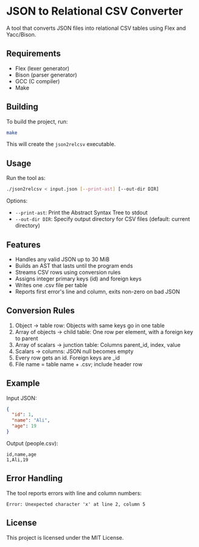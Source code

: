 # JSON to Relational CSV Converter

A tool that converts JSON files into relational CSV tables using Flex and Yacc/Bison.

## Requirements

- Flex (lexer generator)
- Bison (parser generator)
- GCC (C compiler)
- Make

## Building

To build the project, run:

```bash
make
```

This will create the `json2relcsv` executable.

## Usage

Run the tool as:

```bash
./json2relcsv < input.json [--print-ast] [--out-dir DIR]
```

Options:
- `--print-ast`: Print the Abstract Syntax Tree to stdout
- `--out-dir DIR`: Specify output directory for CSV files (default: current directory)

## Features

- Handles any valid JSON up to 30 MiB
- Builds an AST that lasts until the program ends
- Streams CSV rows using conversion rules
- Assigns integer primary keys (id) and foreign keys
- Writes one .csv file per table
- Reports first error's line and column, exits non-zero on bad JSON

## Conversion Rules

1. Object → table row: Objects with same keys go in one table
2. Array of objects → child table: One row per element, with a foreign key to parent
3. Array of scalars → junction table: Columns parent_id, index, value
4. Scalars → columns: JSON null becomes empty
5. Every row gets an id. Foreign keys are <parent>_id
6. File name = table name + .csv; include header row

## Example

Input JSON:
```json
{
  "id": 1,
  "name": "Ali",
  "age": 19
}
```

Output (people.csv):
```
id,name,age
1,Ali,19
```

## Error Handling

The tool reports errors with line and column numbers:
```
Error: Unexpected character 'x' at line 2, column 5
```

## License

This project is licensed under the MIT License. 